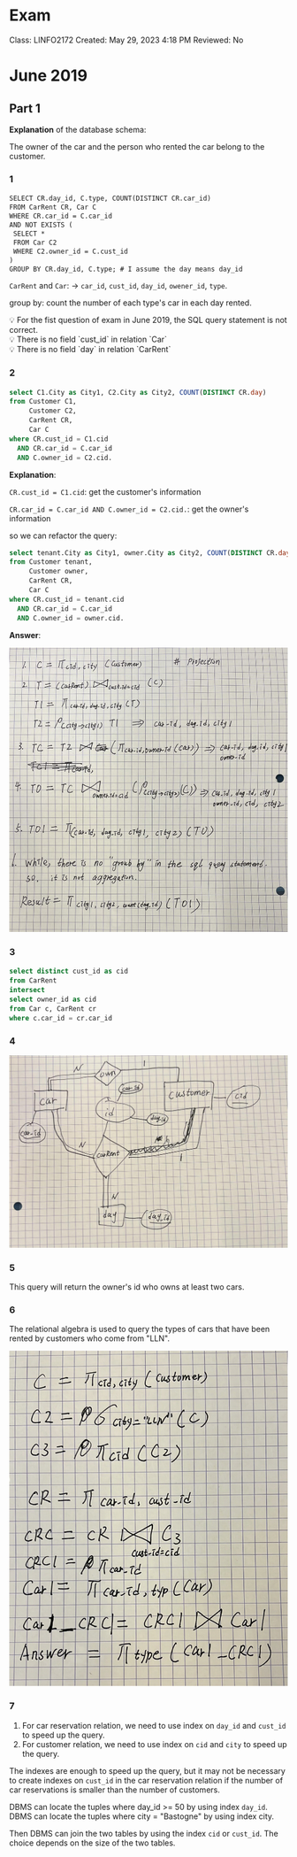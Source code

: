 # Exam

Class: LINFO2172
Created: May 29, 2023 4:18 PM
Reviewed: No

# **June 2019**

## **Part 1**

**Explanation** of the database schema:

The owner of the car and the person who rented the car belong to the customer.


### **1**

```
SELECT CR.day_id, C.type, COUNT(DISTINCT CR.car_id)
FROM CarRent CR, Car C
WHERE CR.car_id = C.car_id
AND NOT EXISTS (
 SELECT *
 FROM Car C2
 WHERE C2.owner_id = C.cust_id
)
GROUP BY CR.day_id, C.type; # I assume the day means day_id
```

`CarRent` and `Car`: -> `car_id`, `cust_id`, `day_id`, `owener_id`, `type`.

group by: count the number of each type's car in each day rented.

<aside>
💡 For the fist question of exam in June 2019, the SQL query statement is not correct.

</aside>

<aside>
💡 There is no field `cust_id` in relation `Car`

</aside>

<aside>
💡 There is no field `day` in relation `CarRent`

</aside>

### **2**

```sql
select C1.City as City1, C2.City as City2, COUNT(DISTINCT CR.day)
from Customer C1,
     Customer C2,
     CarRent CR,
     Car C
where CR.cust_id = C1.cid
  AND CR.car_id = C.car_id
  AND C.owner_id = C2.cid.
```

**Explanation**:


`CR.cust_id = C1.cid`: get the customer's information

`CR.car_id = C.car_id AND C.owner_id = C2.cid.`: get the owner's information

so we can refactor the query:

```sql
select tenant.City as City1, owner.City as City2, COUNT(DISTINCT CR.day)
from Customer tenant,
     Customer owner,
     CarRent CR,
     Car C
where CR.cust_id = tenant.cid
  AND CR.car_id = C.car_id
  AND C.owner_id = owner.cid.
```

**Answer**: 

![answer3](exam/2.jpg)


### **3**

```sql
select distinct cust_id as cid
from CarRent
intersect
select owner_id as cid
from Car c, CarRent cr
where c.car_id = cr.car_id
```

### **4**

![answer4](exam/3.jpg)


### **5**

This query will return the owner's id who owns at least two cars.

### **6**

The relational algebra is used to query the types of cars that have been rented by customers who come from
"LLN".


![answer6](exam/6.png)

### **7**

1. For car reservation relation, we need to use index on `day_id` and `cust_id` to speed up the query.
2. For customer relation, we need to use index on `cid` and `city` to speed up the query.

The indexes are enough to speed up the query, but it may not be necessary to create
indexes on `cust_id` in the car reservation relation if the number of car reservations is smaller than the number of customers.

DBMS can locate the tuples where day_id >= 50 by using index `day_id`.
DBMS can locate the tuples where city = "Bastogne" by using index city.

Then DBMS can join the two tables by using the index `cid` or `cust_id`.
The choice depends on the size of the two tables.